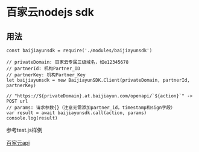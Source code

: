 # 百家云nodejs sdk

## 用法

```
const baijiayunsdk = require('./modules/baijiayunsdk')

// privateDomain: 百家云专属三级域名，如e12345678
// partnerId: 机构Partner_ID
// partnerKey: 机构Partner_Key
let baijiayunsdk = new BaijiayunSDK.Client(privateDomain, partnerId, partnerKey) 

// "https://${privateDomain}.at.baijiayun.com/openapi/`${action}`" -> POST url
// params: 请求参数{}（注意无需添加partner_id，timestamp和sign字段）
var result = await baijiayunsdk.call(action, params) 
console.log(result)
```

参考test.js样例

[百家云api](http://dev.baijiayun.com/wiki/detail/78)